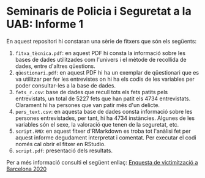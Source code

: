 # Seminaris de Policia i Seguretat a la UAB: Informe 1 

En aquest repositori hi constaran una sèrie de fitxers que són els següents:

1. `fitxa_tècnica.pdf`: en aquest PDF hi consta la informació sobre les bases de dades utilitzades com l'univers i el mètode de recollida de dades, entre d'altres qüestions.
2. `qüestionari.pdf`: en aquest PDF hi ha un exemplar de qüestionari que es va utilitzar per fer les entrevistes on hi ha els codis de les variables per poder consultar-les a la base de dades.
3. `fets_r.csv`: base de dades que recull tots els fets patits pels entrevistats, un total de 5227 fets que han patit els 4734 entrevistats. Clarament hi ha persones que van patir més d'un delicte.
4. `pers_text.csv`: en aquesta base de dades consta informació sobre les persones entrevistades, per tant, hi ha 4734 instàncies. Algunes de les variables són el sexe, la valoració que tenen de la seguretat, etc.
5. `script.RMD`: en aquest fitxer d'RMarkdown es troba tot l'anàlisi fet per aquest informe degudament interpretat i comentat. Per executar el codi només cal obrir el fitxer en RStudio.
6. `script.pdf`: presentació dels resultats.

Per a més informació consulti el següent enllaç: [Enquesta de victimització a Barcelona 2020](https://ajuntament.barcelona.cat/ca/informacio-administrativa/registre-enquestes-i-estudis-opinio)
